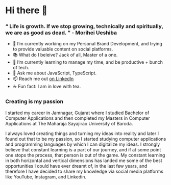 # Hi there 👋

### “ Life is growth. If we stop growing, technically and spiritually, we are as good as dead. ” - Morihei Ueshiba

- 🔭 I’m currently working on my Personal Brand Development, and trying to provide valuable content on social platforms.
- 📚 What do I beleive? Jack of all, Master of a one.
- 🌱 I’m currently learning to manage my time, and be productive + bunch of tech.
- 💬 Ask me about JavaScript, TypeScript.
- 📫 Reach me out [on LinkedIn](https://www.linkedin.com/in/aditya-developer/)
- ☕ Fun fact: I am in love with tea.

### Creating is my passion
I started my career in Jamnagar, Gujarat where I studied Bachelor of Computer Applications and then completed my Masters in Computer Applications at The Maharaja Sayajirao University of Baroda.

I always loved creating things and turning my ideas into reality and later I found out that to be my passion, so I started studying computer applications and programming languages by which I can digitalize my ideas. I strongly believe that constant learning is a part of our journey, and if at some point one stops the process, that person is out of the game. My constant learning in both horizontal and vertical dimensions has landed me some of the best opportunities I could have ever dreamt of, in the last few years, and therefore I have decided to share my knowledge via social media platforms like YouTube, Instagram, and Linkedin.
